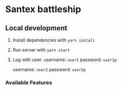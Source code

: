 # Santex battleship

## Local development

1. Install dependencies with `yarn install`
2. Run server with `yarn start`
3. Log with user: 
	username: `user1`
	password: `user1p`
	
	username: `user2`
	password: `user2p`
	
### Available Features

